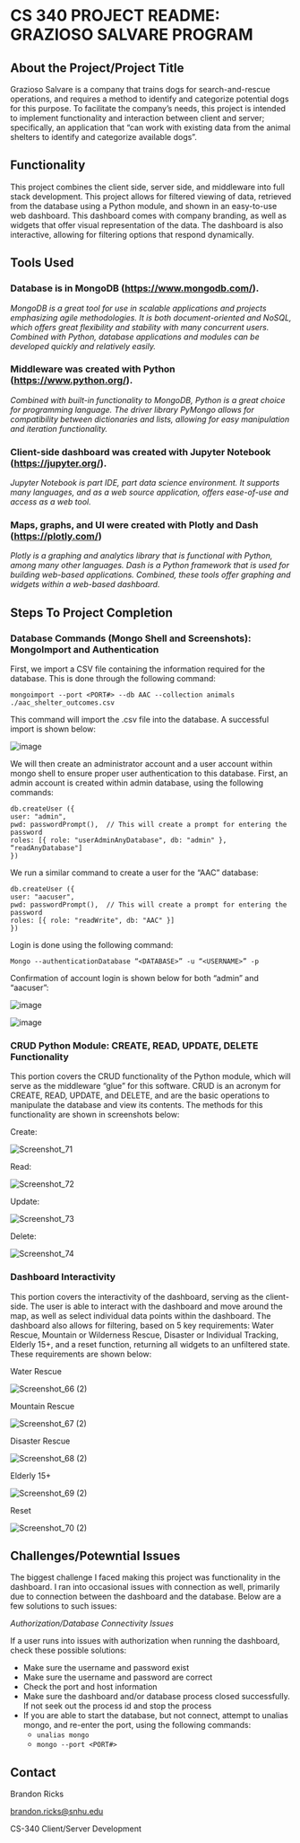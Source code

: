 # CS 340 PROJECT README: GRAZIOSO SALVARE PROGRAM

## About the Project/Project Title
Grazioso Salvare is a company that trains dogs for search-and-rescue operations, and requires a method to identify and categorize potential dogs for this purpose. To facilitate the company’s needs, this project is intended to implement functionality and interaction between client and server; specifically, an application that “can work with existing data from the animal shelters to identify and categorize available dogs”. 

## Functionality
This project combines the client side, server side, and middleware into full stack development. This project allows for filtered viewing of data, retrieved from the database using a Python module, and shown in an easy-to-use web dashboard. This dashboard comes with company branding, as well as widgets that offer visual representation of the data. The dashboard is also interactive, allowing for filtering options that respond dynamically.

## Tools Used
### Database is in MongoDB (https://www.mongodb.com/). 

*MongoDB is a great tool for use in scalable applications and projects emphasizing agile methodologies. It is both document-oriented and NoSQL, which offers great flexibility and stability with many concurrent users. Combined with Python, database applications and modules can be developed quickly and relatively easily.*

### Middleware was created with Python (https://www.python.org/). 

*Combined with built-in functionality to MongoDB, Python is a great choice for programming language. The driver library PyMongo allows for compatibility between dictionaries and lists, allowing for easy manipulation and iteration functionality.*

### Client-side dashboard was created with Jupyter Notebook (https://jupyter.org/). 

*Jupyter Notebook is part IDE, part data science environment. It supports many languages, and as a web source application, offers ease-of-use and access as a web tool.*

### Maps, graphs, and UI were created with Plotly and Dash (https://plotly.com/) 

*Plotly is a graphing and analytics library that is functional with Python, among many other languages. Dash is a Python framework that is used for building web-based applications. Combined, these tools offer graphing and widgets within a web-based dashboard.*

## Steps To Project Completion

### Database Commands (Mongo Shell and Screenshots): MongoImport and Authentication
First, we import a CSV file containing the information required for the database. This is done through the following command:

```mongoimport --port <PORT#> --db AAC --collection animals ./aac_shelter_outcomes.csv```

This command will import the .csv file into the database. A successful import is shown below:

![image](https://user-images.githubusercontent.com/79807877/129285096-c03c521c-2ed0-4d07-91e2-878bad9e8fc1.png)

We will then create an administrator account and a user account within mongo shell to ensure proper user authentication to this database. First, an admin account is created within admin database, using the following commands:

```use admin // This will change to the admin database
db.createUser ({ 
user: "admin",
pwd: passwordPrompt(),  // This will create a prompt for entering the password
roles: [{ role: "userAdminAnyDatabase", db: "admin" }, “readAnyDatabase"]
})
```

We run a similar command to create a user for the “AAC” database:

```use AAC // This will change to the proper database where you want the user
db.createUser ({ 
user: "aacuser",
pwd: passwordPrompt(),  // This will create a prompt for entering the password
roles: [{ role: "readWrite", db: "AAC" }]
})
```

Login is done using the following command:

```Mongo --authenticationDatabase “<DATABASE>” -u “<USERNAME>” -p```

Confirmation of account login is shown below for both “admin” and “aacuser”:
 
 ![image](https://user-images.githubusercontent.com/79807877/129285383-6bdd14ad-4034-459b-97c5-3dcfd608c928.png)

 ![image](https://user-images.githubusercontent.com/79807877/129285387-033018f2-19fa-487b-a503-c266d9960e9f.png)

### CRUD Python Module: CREATE, READ, UPDATE, DELETE Functionality
This portion covers the CRUD functionality of the Python module, which will serve as the middleware “glue” for this software. CRUD is an acronym for CREATE, READ, UPDATE, and DELETE, and are the basic operations to manipulate the database and view its contents. The methods for this functionality are shown in screenshots below:

Create:

![Screenshot_71](https://user-images.githubusercontent.com/79807877/130303183-86d3599a-2ead-4daf-bb91-69365f504e00.png)

Read:

![Screenshot_72](https://user-images.githubusercontent.com/79807877/130303187-07ea2f55-644c-48ff-8e93-4715d757d10f.png)

Update:

![Screenshot_73](https://user-images.githubusercontent.com/79807877/130303189-93e8aff6-7de1-4c41-91ad-b66ff8c018bc.png)

Delete:

![Screenshot_74](https://user-images.githubusercontent.com/79807877/130303192-c274f8c7-c612-4473-be3d-075ca92f6785.png)

### Dashboard Interactivity
This portion covers the interactivity of the dashboard, serving as the client-side. The user is able to interact with the dashboard and move around the map, as well as select individual data points within the dashboard. The dashboard also allows for filtering, based on 5 key requirements: Water Rescue, Mountain or Wilderness Rescue, Disaster or Individual Tracking, Elderly 15+, and a reset function, returning all widgets to an unfiltered state. These requirements are shown below:

Water Rescue

![Screenshot_66 (2)](https://user-images.githubusercontent.com/79807877/130303258-4785ffd8-7a40-465f-87a8-de528db0b612.png)

Mountain Rescue

![Screenshot_67 (2)](https://user-images.githubusercontent.com/79807877/130303261-0272e5eb-a618-4726-9b50-37a4a5162625.png)

Disaster Rescue

![Screenshot_68 (2)](https://user-images.githubusercontent.com/79807877/130303268-0c2f88f6-20e5-4bf6-97c6-3d6c4469c39a.png)

Elderly 15+

![Screenshot_69 (2)](https://user-images.githubusercontent.com/79807877/130303270-9bb6f983-ba71-4aaf-bd78-7df6f70a18e3.png)

Reset
 
![Screenshot_70 (2)](https://user-images.githubusercontent.com/79807877/130303278-f39a27cb-bd95-4818-b39b-530ae4f89e47.png)

## Challenges/Potewntial Issues

The biggest challenge I faced making this project was functionality in the dashboard. I ran into occasional issues with connection as well, primarily due to connection between the dashboard and the database. Below are a few solutions to such issues:

*Authorization/Database Connectivity Issues*

If a user runs into issues with authorization when running the dashboard, check these possible solutions:

- Make sure the username and password exist 
- Make sure the username and password are correct
- Check the port and host information
- Make sure the dashboard and/or database process closed successfully. If not seek out the process id and stop the process
- If you are able to start the database, but not connect, attempt to unalias mongo, and re-enter the port, using the following commands: 
  - ```unalias mongo``` 
  - ```mongo --port <PORT#>```

## Contact
Brandon Ricks

brandon.ricks@snhu.edu

CS-340 Client/Server Development

